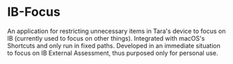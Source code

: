 # IB-Focus
An application for restricting unnecessary items in Tara's device to focus on IB (currently used to focus on other things).
Integrated with macOS's Shortcuts and only run in fixed paths.
Developed in an immediate situation to focus on IB External Assessment, thus purposed only for personal use.

